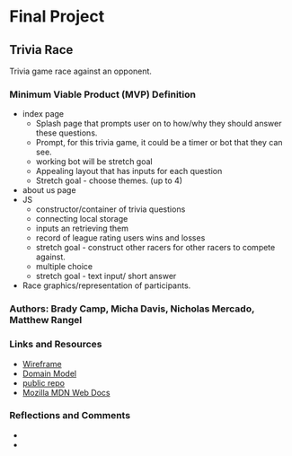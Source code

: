 # Final Project

## Trivia Race

Trivia game race against an opponent.

### Minimum Viable Product (MVP) Definition

- index page
  - Splash page that prompts user on to how/why they should answer these questions.
  - Prompt, for this trivia game, it could be a timer or bot that they can see.
  - working bot will be stretch goal
  - Appealing layout that has inputs for each question
  - Stretch goal - choose themes. (up to 4)
- about us page
- JS
  - constructor/container of trivia questions
  - connecting local storage
  - inputs an retrieving them
  - record of league rating users wins and losses
  - stretch goal - construct other racers for other racers to compete against.
  - multiple choice
  - stretch goal - text input/ short answer
- Race graphics/representation of participants.

### Authors: Brady Camp, Micha Davis, Nicholas Mercado, Matthew Rangel

### Links and Resources

- [Wireframe](resources/domain-model.png)
- [Domain Model](resources/wireframe.png)
- [public repo](https://github.com/The-Go-Gitters/turbo-octo-tribble)
- [Mozilla MDN Web Docs](https://developer.mozilla.org/en/docs/Web/JavaScript/Guide)

### Reflections and Comments

-
-
